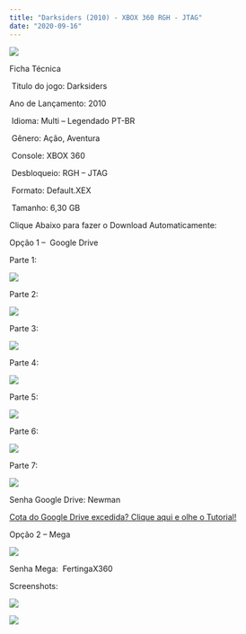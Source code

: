 ```yaml
---
title: "Darksiders (2010) - XBOX 360 RGH - JTAG"
date: "2020-09-16"
---
```


![](https://1.bp.blogspot.com/-LU0GFWgrt_U/X2F08aIXsdI/AAAAAAAAPPA/4BVjgNIFEesUSQf7O0wnTHP7xUEoXIxDwCLcBGAsYHQ/s320/Screenshot_1.png)

Ficha Técnica

 Titulo do jogo: Darksiders

Ano de Lançamento: 2010

 Idioma: Multi – Legendado PT-BR

 Gênero: Ação, Aventura

 Console: XBOX 360

 Desbloqueio: RGH – JTAG

 Formato: Default.XEX

 Tamanho: 6,30 GB

Clique Abaixo para fazer o Download Automaticamente:

Opção 1 –  Google Drive

Parte 1:

[![](https://1.bp.blogspot.com/-4SUqXRoRWc0/XtsW72LDzrI/AAAAAAAAKHM/qo1oDro7CI03qjIvaVCl6yKZ3v_F_JvBwCK4BGAsYHg/APRENDA-Recupdsdasdasdaerado.png)](https://zee.gl/cpecRK)

Parte 2:

[![](https://1.bp.blogspot.com/-4SUqXRoRWc0/XtsW72LDzrI/AAAAAAAAKHM/qo1oDro7CI03qjIvaVCl6yKZ3v_F_JvBwCK4BGAsYHg/APRENDA-Recupdsdasdasdaerado.png)](https://zee.gl/1S5s)

Parte 3:

[![](https://1.bp.blogspot.com/-4SUqXRoRWc0/XtsW72LDzrI/AAAAAAAAKHM/qo1oDro7CI03qjIvaVCl6yKZ3v_F_JvBwCK4BGAsYHg/APRENDA-Recupdsdasdasdaerado.png)](https://zee.gl/Vi74f)

Parte 4:

[![](https://1.bp.blogspot.com/-4SUqXRoRWc0/XtsW72LDzrI/AAAAAAAAKHM/qo1oDro7CI03qjIvaVCl6yKZ3v_F_JvBwCK4BGAsYHg/APRENDA-Recupdsdasdasdaerado.png)](https://zee.gl/hVAECyD)

Parte 5:

[![](https://1.bp.blogspot.com/-4SUqXRoRWc0/XtsW72LDzrI/AAAAAAAAKHM/qo1oDro7CI03qjIvaVCl6yKZ3v_F_JvBwCK4BGAsYHg/APRENDA-Recupdsdasdasdaerado.png)](https://zee.gl/WJpmq)

Parte 6:

[![](https://1.bp.blogspot.com/-4SUqXRoRWc0/XtsW72LDzrI/AAAAAAAAKHM/qo1oDro7CI03qjIvaVCl6yKZ3v_F_JvBwCK4BGAsYHg/APRENDA-Recupdsdasdasdaerado.png)](https://zee.gl/D69kx)

Parte 7:

[![](https://1.bp.blogspot.com/-4SUqXRoRWc0/XtsW72LDzrI/AAAAAAAAKHM/qo1oDro7CI03qjIvaVCl6yKZ3v_F_JvBwCK4BGAsYHg/APRENDA-Recupdsdasdasdaerado.png)](https://zee.gl/WhHNBT)

Senha Google Drive: Newman

[Cota do Google Drive excedida? Clique aqui e olhe o Tutorial!](https://ultragames-torrents.blogspot.com/2020/06/burlar-cota-do-google-drive.html) 

Opção 2 – Mega

[![](https://1.bp.blogspot.com/-fysMBE_30yA/XtsW8rOzeTI/AAAAAAAAKHQ/yEg2otqCtcAfsWIP0xI63y3c0eWdDVksQCK4BGAsYHg/MEGA.png)](https://zee.gl/Ruth3)

Senha Mega:  FertingaX360

Screenshots:

[![](https://1.bp.blogspot.com/-ovNm1-yjBWg/X2F07dxPXgI/AAAAAAAAPO8/ar06c880UXggwAzEC42Kj9VDfodr8TarQCLcBGAsYHQ/w460-h259/maxresdefault.jpg)](https://1.bp.blogspot.com/-ovNm1-yjBWg/X2F07dxPXgI/AAAAAAAAPO8/ar06c880UXggwAzEC42Kj9VDfodr8TarQCLcBGAsYHQ/s1280/maxresdefault.jpg)

[![](https://1.bp.blogspot.com/-hLU3GfBO9sI/X2F08u72cRI/AAAAAAAAPPE/ajNf5yCGg742xhuZm6uqWK1yDl02suDMACLcBGAsYHQ/w464-h261/c99c653a1f2ac202594b8e15316bab2a.jpg)](https://1.bp.blogspot.com/-hLU3GfBO9sI/X2F08u72cRI/AAAAAAAAPPE/ajNf5yCGg742xhuZm6uqWK1yDl02suDMACLcBGAsYHQ/s1920/c99c653a1f2ac202594b8e15316bab2a.jpg)
